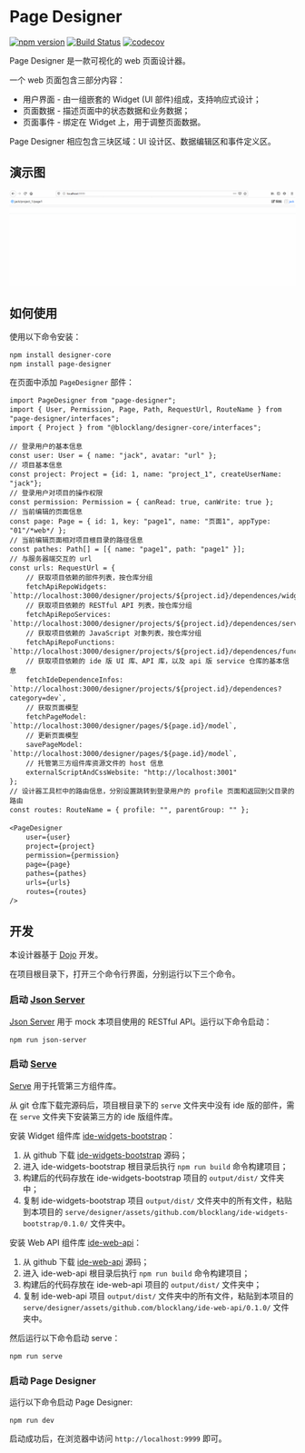 # Page Designer

[![npm version](https://badge.fury.io/js/page-designer.svg)](https://badge.fury.io/js/page-designer)
[![Build Status](https://travis-ci.org/blocklang/page-designer.svg?branch=master)](https://travis-ci.org/blocklang/page-designer)
[![codecov](https://codecov.io/gh/blocklang/page-designer/branch/master/graph/badge.svg)](https://codecov.io/gh/blocklang/page-designer)

Page Designer 是一款可视化的 web 页面设计器。

一个 web 页面包含三部分内容：

* 用户界面 - 由一组嵌套的 Widget (UI 部件)组成，支持响应式设计；
* 页面数据 - 描述页面中的状态数据和业务数据；
* 页面事件 - 绑定在 Widget 上，用于调整页面数据。

Page Designer 相应包含三块区域：UI 设计区、数据编辑区和事件定义区。

## 演示图

![static page](./docs/images/page_designer_static_page.gif)

## 如何使用

使用以下命令安装：

```shell
npm install designer-core
npm install page-designer
```

在页面中添加 `PageDesigner` 部件：

```tsx
import PageDesigner from "page-designer";
import { User, Permission, Page, Path, RequestUrl, RouteName } from "page-designer/interfaces";
import { Project } from "@blocklang/designer-core/interfaces";

// 登录用户的基本信息
const user: User = { name: "jack", avatar: "url" };
// 项目基本信息
const project: Project = {id: 1, name: "project_1", createUserName: "jack"};
// 登录用户对项目的操作权限
const permission: Permission = { canRead: true, canWrite: true };
// 当前编辑的页面信息
const page: Page = { id: 1, key: "page1", name: "页面1", appType: "01"/*web*/ };
// 当前编辑页面相对项目根目录的路径信息
const pathes: Path[] = [{ name: "page1", path: "page1" }];
// 与服务器端交互的 url
const urls: RequestUrl = {
    // 获取项目依赖的部件列表，按仓库分组
    fetchApiRepoWidgets: `http://localhost:3000/designer/projects/${project.id}/dependences/widgets`,
    // 获取项目依赖的 RESTful API 列表，按仓库分组
    fetchApiRepoServices: `http://localhost:3000/designer/projects/${project.id}/dependences/services`,
    // 获取项目依赖的 JavaScript 对象列表，按仓库分组
    fetchApiRepoFunctions: `http://localhost:3000/designer/projects/${project.id}/dependences/functions`,
    // 获取项目依赖的 ide 版 UI 库、API 库，以及 api 版 service 仓库的基本信息
    fetchIdeDependenceInfos: `http://localhost:3000/designer/projects/${project.id}/dependences?category=dev`,
    // 获取页面模型
    fetchPageModel: `http://localhost:3000/designer/pages/${page.id}/model`,
    // 更新页面模型
    savePageModel: `http://localhost:3000/designer/pages/${page.id}/model`,
    // 托管第三方组件库资源文件的 host 信息
    externalScriptAndCssWebsite: "http://localhost:3001"
};
// 设计器工具栏中的路由信息，分别设置跳转到登录用户的 profile 页面和返回到父目录的路由
const routes: RouteName = { profile: "", parentGroup: "" };

<PageDesigner 
    user={user}
    project={project}
    permission={permission}
    page={page}
    pathes={pathes}
    urls={urls}
    routes={routes}
/>
```

## 开发

本设计器基于 [Dojo](https://dojo.io) 开发。

在项目根目录下，打开三个命令行界面，分别运行以下三个命令。

### 启动 [Json Server](./docs/json-server.md)

[Json Server](./docs/json-server.md) 用于 mock 本项目使用的 RESTful API。运行以下命令启动：

```shell
npm run json-server
```

### 启动 [Serve](./docs/serve.md)

[Serve](./docs/serve.md) 用于托管第三方组件库。

从 git 仓库下载完源码后，项目根目录下的 `serve` 文件夹中没有 ide 版的部件，需在 `serve` 文件夹下安装第三方的 ide 版组件库。

安装 Widget 组件库 [ide-widgets-bootstrap](https://github.com/blocklang/ide-widgets-bootstrap)：

1. 从 github 下载 [ide-widgets-bootstrap](https://github.com/blocklang/ide-widgets-bootstrap) 源码；
2. 进入 ide-widgets-bootstrap 根目录后执行 `npm run build` 命令构建项目；
3. 构建后的代码存放在 ide-widgets-bootstrap 项目的 `output/dist/` 文件夹中；
4. 复制 ide-widgets-bootstrap 项目 `output/dist/` 文件夹中的所有文件，粘贴到本项目的 `serve/designer/assets/github.com/blocklang/ide-widgets-bootstrap/0.1.0/` 文件夹中。

安装 Web API 组件库 [ide-web-api](https://github.com/blocklang/ide-web-api)：

1. 从 github 下载 [ide-web-api](https://github.com/blocklang/ide-web-api) 源码；
2. 进入 ide-web-api 根目录后执行 `npm run build` 命令构建项目；
3. 构建后的代码存放在 ide-web-api 项目的 `output/dist/` 文件夹中；
4. 复制 ide-web-api 项目 `output/dist/` 文件夹中的所有文件，粘贴到本项目的 `serve/designer/assets/github.com/blocklang/ide-web-api/0.1.0/` 文件夹中。

然后运行以下命令启动 serve：

```shell
npm run serve
```

### 启动 Page Designer

运行以下命令启动 Page Designer:

```shell
npm run dev
```

启动成功后，在浏览器中访问 `http://localhost:9999` 即可。
